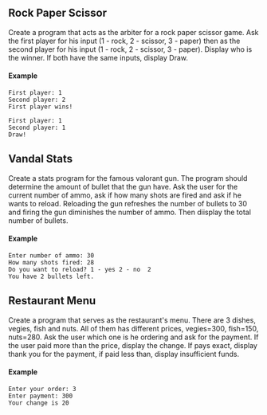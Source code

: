 ## Rock Paper Scissor
Create a program that acts as the arbiter for a rock paper scissor game. Ask the first player for his input (1 - rock, 2 - scissor, 3 - paper) then as the second player for his input (1 - rock, 2 - scissor, 3 - paper). Display who is the winner. If both have the same inputs, display Draw.

#### Example
```
First player: 1
Second player: 2
First player wins!

First player: 1
Second player: 1
Draw!
```


##  Vandal Stats
Create a stats program for the famous valorant gun. The program should determine the amount of bullet that the gun have. Ask the user for the current number of ammo, ask if how many shots are fired and ask if he wants to reload. Reloading the gun refreshes the number of bullets to 30 and firing the gun diminishes the number of ammo. Then diisplay the total number of bullets.

#### Example
```
Enter number of ammo: 30
How many shots fired: 28
Do you want to reload? 1 - yes 2 - no  2
You have 2 bullets left.
```


## Restaurant Menu
Create a program that serves as the restaurant's menu. There are 3 dishes, vegies, fish and nuts. All of them has different prices, vegies=300, fish=150, nuts=280. Ask the user which one is he ordering and ask for the payment. If the user paid more than the price, display the change. If pays exact, display thank you for the payment, if paid less than, display insufficient funds.

#### Example
```
Enter your order: 3
Enter payment: 300
Your change is 20
```



